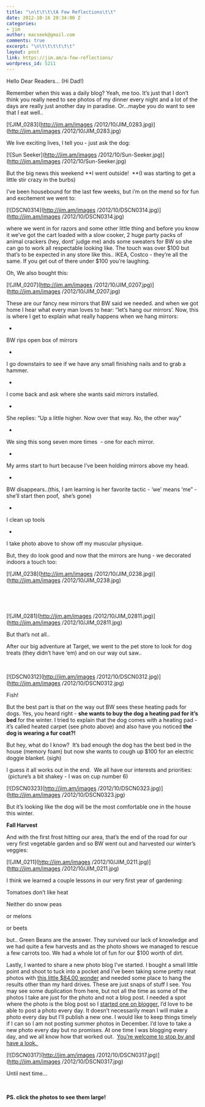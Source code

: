 ```yaml
---
title: "\n\t\t\t\tA Few Reflections\t\t"
date: 2012-10-16 20:34:00 Z
categories:
- jim
author: macseek@gmail.com
comments: true
excerpt: "\n\t\t\t\t\t\t"
layout: post
link: https://jim.am/a-few-reflections/
wordpress_id: 5211
---
```


Hello Dear Readers… (Hi Dad!)




Remember when this was a daily blog? Yeah, me too. It’s just that I don’t think you really need to see photos of my dinner every night and a lot of the days are really just another day in paradise. Or…maybe you do want to see that I eat well..




[![JIM_0283](http://jim.am/images /2012/10/JIM_0283.jpg)](http://jim.am/images /2012/10/JIM_0283.jpg)




We live exciting lives, I tell you - just ask the dog:




[![Sun Seeker](http://jim.am/images /2012/10/Sun-Seeker.jpg)](http://jim.am/images /2012/10/Sun-Seeker.jpg)




But the big news this weekend **I went outside!  **(I was starting to get a little stir crazy in the burbs)




I’ve been housebound for the last few weeks, but i’m on the mend so for fun and excitement we went to:




[![DSCN0314](http://jim.am/images /2012/10/DSCN0314.jpg)](http://jim.am/images /2012/10/DSCN0314.jpg)




where we went in for razors and some other little thing and before you know it we’ve got the cart loaded with a slow cooker, 2 huge party packs of animal crackers (hey, dont’ judge me) ands some sweaters for BW so she can go to work all respectable looking like. The touch was over $100 but that’s to be expected in any store like this.. IKEA, Costco - they’re all the same. If you get out of there under $100 you’re laughing.




Oh, We also bought this:




[![JIM_0207](http://jim.am/images /2012/10/JIM_0207.jpg)](http://jim.am/images /2012/10/JIM_0207.jpg)




These are our fancy new mirrors that BW said we needed. and when we got home I hear what every man loves to hear: “let’s hang our mirrors’. Now, this is where I get to explain what really happens when we hang mirrors:






  * 


BW rips open box of mirrors





  * 


I go downstairs to see if we have any small finishing nails and to grab a hammer.





  * 


I come back and ask where she wants said mirrors installed.





  * 


She replies: “Up a little higher. Now over that way. No, the other way”





  * 


We sing this song seven more times  - one for each mirror.





  * 


My arms start to hurt because I’ve been holding mirrors above my head.





  * 


BW disappears..(this, I am learning is her favorite tactic - ‘we’ means ‘me” - she’ll start then poof,  she’s gone)





  * 


I clean up tools





  * 


I take photo above to show off my muscular physique.







But, they do look good and now that the mirrors are hung - we decorated indoors a touch too:




[![JIM_0238](http://jim.am/images /2012/10/JIM_0238.jpg)](http://jim.am/images /2012/10/JIM_0238.jpg)




 




 




[![JIM_0281](http://jim.am/images /2012/10/JIM_02811.jpg)](http://jim.am/images /2012/10/JIM_02811.jpg)




But that’s not all..




After our big adventure at Target, we went to the pet store to look for dog treats (they didn’t have ‘em) and on our way out saw..




 




[![DSCN0312](http://jim.am/images /2012/10/DSCN0312.jpg)](http://jim.am/images /2012/10/DSCN0312.jpg)




Fish!




But the best part is that on the way out BW sees these heating pads for dogs. Yes, you heard right - **she wants to buy the dog a heating pad for it’s bed** for the winter. I tried to explain that the dog comes with a heating pad - it’s called heated carpet (see photo above) and also have you noticed **the dog is wearing a fur coat?!**




But hey, what do I know?  It’s bad enough the dog has the best bed in the house (memory foam) but now she wants to cough up $100 for an electric doggie blanket. (sigh)




I guess it all works out in the end.  We all have our interests and priorities:  (picture’s a bit shakey - I was on cup number 6)




[![DSCN0323](http://jim.am/images /2012/10/DSCN0323.jpg)](http://jim.am/images /2012/10/DSCN0323.jpg)




But it’s looking like the dog will be the most comfortable one in the house this winter.




**Fall Harvest**




And with the first frost hitting our area, that’s the end of the road for our very first vegetable garden and so BW went out and harvested our winter’s veggies:




[![JIM_0211](http://jim.am/images /2012/10/JIM_0211.jpg)](http://jim.am/images /2012/10/JIM_0211.jpg)




I think we learned a couple lessons in our very first year of gardening:




Tomatoes don’t like heat  

Neither do snow peas  

or melons  

or beets




but.. Green Beans are the answer. They survived our lack of knowledge and we had quite a few harvests and as the photo shows we managed to rescue a few carrots too. We had a whole lot of fun for our $100 worth of dirt.




Lastly, I wanted to share a new photo blog I’ve started. I bought a small little point and shoot to tuck into a pocket and I’ve been taking some pretty neat photos with [this little $84.00 wonder](http://photodailynews.com/2012/10/09/nikon-coolpix-l26-real-life-shooting-review/) and needed some place to hang the results other than my hard drives. These are just snaps of stuff I see. You may see some duplication from here, but not all the time as some of the photos I take are just for the photo and not a blog post. I needed a spot where the photo is the blog post so I [started one on blogger.](http://ramseeker.blogspot.com) I’d love to be able to post a photo every day. It doesn’t necessarily mean I will make a photo every day but I’ll publish a new one. I would like to keep things timely if I can so I am not posting summer photos in December. I’d love to take a new photo every day but no promises. At one time I was blogging every day, and we all know how that worked out.  [You’re welcome to stop by and have a look. ](http://ramseeker.blogspot.com)




[![DSCN0317](http://jim.am/images /2012/10/DSCN0317.jpg)](http://jim.am/images /2012/10/DSCN0317.jpg)




Until next time…




 




**PS. click the photos to see them large!**




 


		
